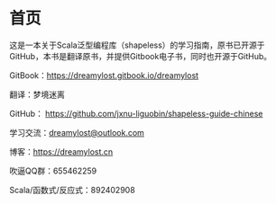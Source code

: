 # 首页

这是一本关于Scala泛型编程库（shapeless）的学习指南，原书已开源于GitHub，本书是翻译原书，并提供Gitbook电子书，同时也开源于GitHub。

GitBook：https://dreamylost.gitbook.io/dreamylost

翻译：梦境迷离

GitHub： https://github.com/jxnu-liguobin/shapeless-guide-chinese

学习交流：dreamylost@outlook.com

博客：https://dreamylost.cn

吹逼QQ群：655462259

Scala/函数式/反应式：892402908

 

